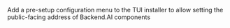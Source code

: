 Add a pre-setup configuration menu to the TUI installer to allow setting the public-facing address of Backend.AI components

